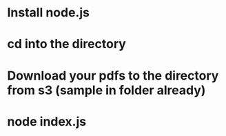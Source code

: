 # Install node.js

# cd into the directory

# Download your pdfs to the directory from s3 (sample in folder already)

# node index.js
